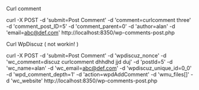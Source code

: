 Curl comment

curl -X POST  -d 'submit=Post Comment' -d 'comment=curlcomment three' -d 'comment_post_ID=5' -d 'comment_parent=0' -d 'author=alan' -d 'email=abc@def.com' http://localhost:8350/wp-comments-post.php


Curl WpDiscuz ( not workin! )

curl -X POST  -d 'submit=Post Comment' -d 'wpdiscuz_nonce' -d 'wc_comment=discuz curlcomment dhhdhd jjd duj' -d 'postId=5'  -d 'wc_name=alan' -d 'wc_email=abc@def.com' -d 'wpdiscuz_unique_id=0_0' -d 'wpd_comment_depth=1' -d 'action=wpdAddComment' -d 'wmu_files[]' -d 'wc_website' http://localhost:8350/wp-comments-post.php